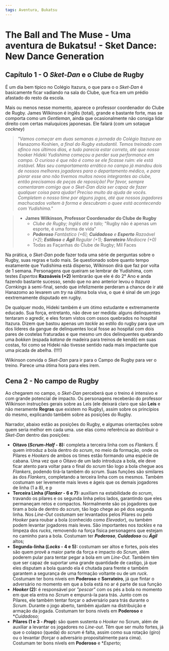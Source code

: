```yaml
---
tags: Aventura, Bukatsu
---
```


# The Ball and The Muse - Uma aventura de Bukatsu! - Sket Dance: New Dance Generation

## Capítulo 1 - O _Sket-Dan_ e o Clube de Rugby

É um dia bem típico no Colégio Itazura, o que para o o _Sket-Dan_ é basicamente ficar vadiando na sala do Clube, que fica em um prédio afastado do resto da escola.

Mais ou menos nesse momento, aparece o professor coordenador do Clube de Rugby. James Wilkinson é inglês (total), grande e bastante forte, mas se comporta como um _Gentleman_, ainda que ocasionalmente não consiga lidar direito com certas maluquices japonesas. Ele falará (com um sotaque _cockney_)

> _"Vamos começar em duas semanas a jornada do Colégio Itazura ao_ Hanazomo Koshien, _a final do Rugby estudantil. Temos treinado com afinco nos últimos dias, e tudo parecia estar correto, até que nosso_ hooker _Hideki Yudishima começou a perder sua performance em campo. O curioso é que não é como se ele ficasse ruim: ele está instável. Mas seu comportamento errático no campo já mandou dois de nossos melhores jogadores para o departamento médico, e para piorar esse ano não tivemos muitos novos integrantes ao clube, então precisamos de peças de reposição! Por favor, sempre comentaram comigo que o Sket-Dan dizia ser capaz de fazer qualquer coisa para ajudar! Preciso muito da ajuda de vocês. Completem o nosso time por alguns jogos, até que nossos jogadores machucados voltem à forma e descubram o quee está acontecendo com Yudishima."_
 
> + __James Wilkinson, Professor Coordenador do Clube de Rugby__
>     + _Clube de Rugby; Inglês até o talo;_ "Rugby não é apenas um esporte, é uma forma de vida"
>     + _**Poderoso** Fantástico (+6); **Cuidadoso** e **Esperto** Razoável (+2); **Estiloso** e **Ágil** Regular (+1); **Sorrateiro** Medíocre (+0)_
>     + Todas as Façanhas do Clube de Rugby;  Mil Faces

Na prática, o _Sket-Dan_ pode fazer toda uma série de perguntas sobre o Rugby, suas regras e tudo mais. Se questionado sobre quanto tempo exatamente que Yudishima está disperso, Wilkinson dirá que faz por volta de 1 semana. Personagens que queiram se lembrar de Yudishima, com testes _Espertos_ **Razoáveis (+2)** lembrarão que ele é do 2° Ano e anda fazendo bastante sucesso, sendo que no ano anterior levou o _Itazura Cornkings_ à semi-final, sendo que infelizmente perderam a chance de ir até Hanazomo ao levarem um _try_ na última bola viva, o que é sinal de um jogo eextremamente disputado em rugby. 

De qualquer modo, Hideki também é um ótimo estudante e extremamente educado. Sua força, entretanto, não deve ser medida: alguns delinquentes tentaram o agredir, e eles foram vistos com ossos quebrados no hospital Itazura. Dizem que bastou apenas um _tackle_ ao estilo do rugby para que um dos líderes da gangue de delinquentes local fosse ao hospital com dois pares de costelas fraturadas e que mesmo um dos delinquentes quebrando uma _bokken_ (espada _katana_ de madeira para treinos de kendô) em suas costas, foi como se Hideki não tivesse sentido nada mais impactante que uma picada de abelha. (!!!!)

Wilkinson convida o _Sket-Dan_ para ir para o Campo de Rugby para ver o treino. Parece uma ótima hora para eles irem.

## Cena 2 - No campo de Rugby

Ao chegarem no campo, o _Sket-Dan_ perceberá que o treino é intensivo e com grande potencial de impacto. Os personagens receberão do professor Wilkinson instruções gerais sobre as Leis (ele deixará claro que são **Leis** e não meramente **Regras** que existem no Rugby), assim sobre os princípios do mesmo, explicando também sobre as posições do Rugby. 

Narrador, abaixo estão as posições do Rugby, e algumas orientações sobre quem seria melhor em cada uma. use elas como referência ao distribuir o _Sket-Dan_ dentro das posições:


+ __Oitavo (*Scrum-Half* - 8):__ completa a terceira linha com os _Flankers_. É quem introduz a bola dentro do _scrum_, no meio da formação, onde os Pilares e _Hookers_ de ambos os times estão formando uma espécie de cabana. Uma vez que o Oitavo de um lado introduza a bola, ele deve ficar atento para voltar para o final do _scrum_ tão logo a bola chegue aos _Flankers_, podendo tirá-la também do _scrum_. Suas funções são similares às dos _Flankers_, completando a terceira linha com os mesmos. Também costumam ser levemente mais leves e ágeis que os demais jogadores de linha (1 a 8), e p
+ __Terceira Linha (*Flanker* - 6 e 7):__ auxiliam na estabilidade do _scrum_, travando os pilares e os segunda linha pelos lados, garantindo que eles permaneçam retos e compactos. Normalmente são os jogadores que tiram a bola de dentro do _scrum_, tão logo chege ao pé dos segunda linha. Nos _Line-Out_ costumam ser levantados pelos Pilares ou pelo _Hooker_ para roubar a bola (conhecido como _Elevador_), ou também podem levantar jogadores mais leves. São importantes nos _tackles_ e na limpeza dos _rucks_, removendo na força física personagens que estejam no caminho para a bola. Costumam ter _**Poderoso**_, **_Cuidadoso_** ou _**Ágil**_ altos;
+ __Segunda-linha (*Locks* - 4 e 5):__ costumam ser altos e fortes, pois eles são quem provê a maior parte da força e impacto do _Scrum_, além poderem pular para tentar pegar a bola em um _Line-Out_. Também têm que ser capaz de suportar uma grande quantidade de castigo, já que eles disputam a bola quando ela é chutada para frente e também garantem a segurança de uma formação voltante ou de um _ruck_. Costumam ter bons níveis em **Poderoso** e **Sorrateiro**, já que fintar o adversário no momento em que a bola está no ar é parte de sua função
+ __*Hooker* (2):__ é responsável por _"pescar"_ com os pés a bola no momento em que ela entra no _Scrum_ e empurrá-la para trás. Junto com os Pilares, ele também tentar forçar o adversário para trás durante o _Scrum_. Durante o jogo aberto, também ajudam na distribuição e armação da jogada. Costumam ter bons nívels em **Poderoso** e **Cuidadoso*;
+ __Pilares (1 e 3 - *Prop*):__ são quem sustenta o _Hooker_ no Scrum, além de auxiliar a levantar os jogadores no _Line-out_. Têm que ser muito fortes, já que o colapso (queda) do _scrum_ é falta, assim como sua rotação (giro) ou o levantar (forçar o adversário propositalmente para cima). Costumam ter bons nívels em **Poderoso** e **Esperto*;

